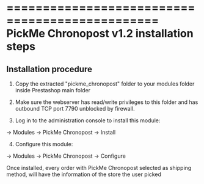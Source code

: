 ===============================================
PickMe Chronopost v1.2 installation steps
===============================================

Installation procedure
-----------------------------------------------
1) Copy the extracted "pickme_chronopost" folder 
to your modules folder inside Prestashop main folder

2) Make sure the webserver has read/write
privileges to this folder and has outbound TCP
port 7790 unblocked by firewall.

3) Log in to the administration console to
install this module:

-> Modules -> PickMe Chronopost -> Install

4) Configure this module:

-> Modules -> PickMe Chronopost -> Configure


Once installed, every order with PickMe Chronopost
selected as shipping method, will have the information
of the store the user picked
